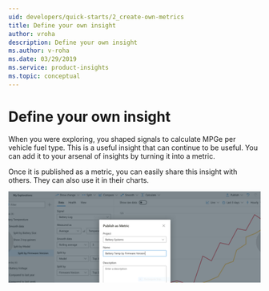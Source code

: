 ```yaml
---
uid: developers/quick-starts/2_create-own-metrics
title: Define your own insight
author: vroha
description: Define your own insight
ms.author: v-roha
ms.date: 03/29/2019
ms.service: product-insights
ms.topic: conceptual
---
```


# Define your own insight 

When you were exploring, you shaped signals to calculate MPGe per vehicle fuel type. This is a useful insight that can continue to be useful. You can add it to your arsenal of insights by turning it into a metric. 

Once it is published as a metric, you can easily share this insight with others. They can also use it in their charts.  

![Creating metrics](create-metrics.png)
